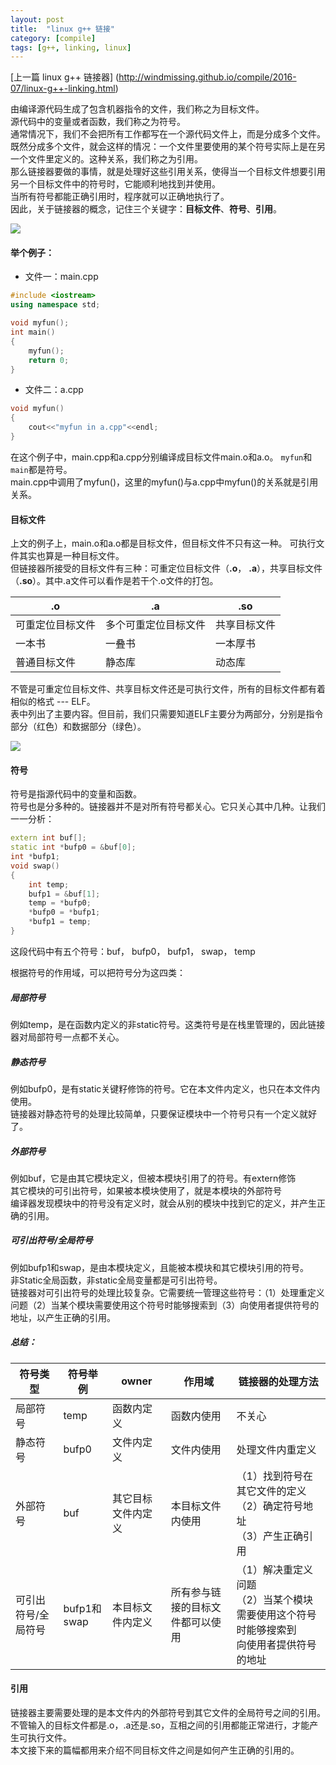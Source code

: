 ```yaml
---
layout: post
title:  "linux g++ 链接"
category: [compile]
tags: [g++, linking, linux]
---
```



[上一篇  linux g++ 链接器] (http://windmissing.github.io/compile/2016-07/linux-g++-linking.html)  
  

由编译源代码生成了包含机器指令的文件，我们称之为目标文件。  
源代码中的变量或者函数，我们称之为符号。  
通常情况下，我们不会把所有工作都写在一个源代码文件上，而是分成多个文件。  
既然分成多个文件，就会这样的情况：一个文件里要使用的某个符号实际上是在另一个文件里定义的。这种关系，我们称之为引用。  
那么链接器要做的事情，就是处理好这些引用关系，使得当一个目标文件想要引用另一个目标文件中的符号时，它能顺利地找到并使用。  
当所有符号都能正确引用时，程序就可以正确地执行了。  
因此，关于链接器的概念，记住三个关键字：**目标文件**、**符号**、**引用**。

![](http://img.my.csdn.net/uploads/201607/25/1469431640_2064.jpg)


<!-- more -->

#### 举个例子：

 - 文件一：main.cpp

```c++
#include <iostream>
using namespace std;

void myfun();
int main()
{
    myfun();
    return 0;
} 
```

 - 文件二：a.cpp

```c++
void myfun()
{
    cout<<"myfun in a.cpp"<<endl; 
} 
```
在这个例子中，main.cpp和a.cpp分别编译成目标文件main.o和a.o。
`myfun`和`main`都是符号。  
main.cpp中调用了myfun()，这里的myfun()与a.cpp中myfun()的关系就是引用关系。  

#### 目标文件

上文的例子上，main.o和a.o都是目标文件，但目标文件不只有这一种。
可执行文件其实也算是一种目标文件。  
但链接器所接受的目标文件有三种：可重定位目标文件（**.o**， **.a**），共享目标文件（**.so**）。其中.a文件可以看作是若干个.o文件的打包。

|.o|.a|.so|
|---|---|---|
|可重定位目标文件|多个可重定位目标文件|共享目标文件|
|一本书|一叠书|一本厚书|
|普通目标文件|静态库|动态库|

不管是可重定位目标文件、共享目标文件还是可执行文件，所有的目标文件都有着相似的格式 --- ELF。  
表中列出了主要内容。但目前，我们只需要知道ELF主要分为两部分，分别是指令部分（红色）和数据部分（绿色）。  

![](http://img.my.csdn.net/uploads/201607/25/1469435607_2491.jpg)

#### 符号

符号是指源代码中的变量和函数。  
符号也是分多种的。链接器并不是对所有符号都关心。它只关心其中几种。让我们一一分析：  

```c++
extern int buf[];
static int *bufp0 = &buf[0];
int *bufp1;
void swap()
{
    int temp;
    bufp1 = &buf[1];
    temp = *bufp0;
    *bufp0 = *bufp1;
    *bufp1 = temp;
}
```

这段代码中有五个符号：buf， bufp0， bufp1， swap， temp  

根据符号的作用域，可以把符号分为这四类：

##### 局部符号
例如temp，是在函数内定义的非static符号。这类符号是在栈里管理的，因此链接器对局部符号一点都不关心。
##### 静态符号
例如bufp0，是有static关键籽修饰的符号。它在本文件内定义，也只在本文件内使用。  
链接器对静态符号的处理比较简单，只要保证模块中一个符号只有一个定义就好了。
##### 外部符号
例如buf，它是由其它模块定义，但被本模块引用了的符号。有extern修饰  
其它模块的可引出符号，如果被本模块使用了，就是本模块的外部符号  
编译器发现模块中的符号没有定义时，就会从别的模块中找到它的定义，并产生正确的引用。

##### 可引出符号/全局符号
例如bufp1和swap，是由本模块定义，且能被本模块和其它模块引用的符号。  
非Static全局函数，非static全局变量都是可引出符号。  
链接器对可引出符号的处理比较复杂。它需要统一管理这些符号：（1）处理重定义问题（2）当某个模块需要使用这个符号时能够搜索到（3）向使用者提供符号的地址，以产生正确的引用。  

##### 总结：
|符号类型|符号举例|owner|作用域|链接器的处理方法|
|---|---|---|---|---|
|局部符号|temp|函数内定义|函数内使用|不关心|
|静态符号|bufp0|文件内定义|文件内使用|处理文件内重定义|
|外部符号|buf|其它目标文件内定义|本目标文件内使用|（1）找到符号在其它文件的定义<br>（2）确定符号地址<br>（3）产生正确引用|
|可引出符号/全局符号|bufp1和swap|本目标文件内定义|所有参与链接的目标文件都可以使用|（1）解决重定义问题<br>（2）当某个模块需要使用这个符号时能够搜索到<br>向使用者提供符号的地址

#### 引用
链接器主要需要处理的是本文件内的外部符号到其它文件的全局符号之间的引用。  
不管输入的目标文件都是.o，.a还是.so，互相之间的引用都能正常进行，才能产生可执行文件。  
本文接下来的篇幅都用来介绍不同目标文件之间是如何产生正确的引用的。  
